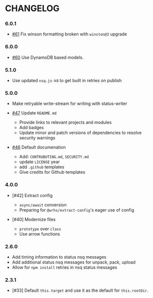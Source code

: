 # CHANGELOG

### 6.0.1

- [#61] Fix winson formatting broken with `winston@3` upgrade

### 6.0.0

- [#60] Use DynamoDB based models.

### 5.1.0

- Use updated `nsq.js-k8` to get built in retries on publish

### 5.0.0

- Make retryable write-stream for writing with status-writer

- [#47] Update `README.md`
  - Provide links to relevant projects and modules
  - Add badges
  - Update minor and patch versions of dependencies to resolve security warnings
- [#46] Default documenation
  - Add: `CONTRUBUTING.md`, `SECURITY.md`
  - update `LICENSE` year
  - add `.github` templates
  - Give credits for Github templates

### 4.0.0

- [#42] Extract config
  - `async/await` conversion
  - Preparing for `@wrhs/extract-config`'s eager use of config

- [#40] Modernize files
  - `prototype` over `class`
  - Use arrow functions

### 2.6.0

- Add timing information to status nsq messages
- Add additional status nsq messages for unpack, pack, upload
- Allow for `npm install` retries in nsq status messages

### 2.3.1

- [#33] Default `this.target` and use it as the default for `this.rootDir`.

[#46]: https://github.com/godaddy/carpenterd/pull/46
[#47]: https://github.com/godaddy/carpenterd/pull/47
[#60]: https://github.com/godaddy/carpenterd/pull/60
[#61]: https://github.com/godaddy/carpenterd/pull/61

